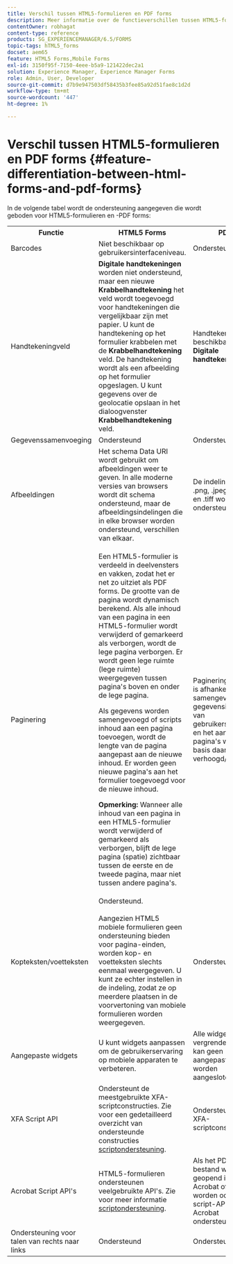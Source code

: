 ```yaml
---
title: Verschil tussen HTML5-formulieren en PDF forms
description: Meer informatie over de functieverschillen tussen HTML5-formulieren en PDF forms.
contentOwner: robhagat
content-type: reference
products: SG_EXPERIENCEMANAGER/6.5/FORMS
topic-tags: hTML5_forms
docset: aem65
feature: HTML5 Forms,Mobile Forms
exl-id: 3150f95f-7150-4eee-b5a9-121422dec2a1
solution: Experience Manager, Experience Manager Forms
role: Admin, User, Developer
source-git-commit: d7b9e947503df58435b3fee85a92d51fae8c1d2d
workflow-type: tm+mt
source-wordcount: '447'
ht-degree: 1%

---
```


# Verschil tussen HTML5-formulieren en PDF forms {#feature-differentiation-between-html-forms-and-pdf-forms}

In de volgende tabel wordt de ondersteuning aangegeven die wordt geboden voor HTML5-formulieren en -PDF forms:

<table>
 <tbody>
  <tr>
   <th>Functie</th>
   <th>HTML5 Forms</th>
   <th>PDF</th>
  </tr>
  <tr>
   <td>Barcodes<br /> </td>
   <td>Niet beschikbaar op gebruikersinterfaceniveau. </td>
   <td>Ondersteund</td>
  </tr>
  <tr>
   <td>Handtekeningveld<br /> </td>
   <td><strong>Digitale handtekeningen</strong> worden niet ondersteund, maar een nieuwe <strong>Krabbelhandtekening</strong> het veld wordt toegevoegd voor handtekeningen die vergelijkbaar zijn met papier. U kunt de handtekening op het formulier krabbelen met de <strong>Krabbelhandtekening</strong> veld. De handtekening wordt als een afbeelding op het formulier opgeslagen. U kunt gegevens over de geolocatie opslaan in het dialoogvenster <strong>Krabbelhandtekening</strong> veld.</td>
   <td>Handtekeningveld beschikbaar voor <strong>Digitale handtekeningen</strong>.</td>
  </tr>
  <tr>
   <td>Gegevenssamenvoeging</td>
   <td>Ondersteund</td>
   <td>Ondersteund</td>
  </tr>
  <tr>
   <td>Afbeeldingen</td>
   <td>Het schema Data URI wordt gebruikt om afbeeldingen weer te geven. In alle moderne versies van browsers wordt dit schema ondersteund, maar de afbeeldingsindelingen die in elke browser worden ondersteund, verschillen van elkaar.<br /> </td>
   <td>De indelingen .gif, .png, .jpeg, .bmp en .tiff worden ondersteund.</td>
  </tr>
  <tr>
   <td>Paginering<br /> </td>
   <td><p>Een HTML5-formulier is verdeeld in deelvensters en vakken, zodat het er net zo uitziet als PDF forms. De grootte van de pagina wordt dynamisch berekend. Als alle inhoud van een pagina in een HTML5-formulier wordt verwijderd of gemarkeerd als verborgen, wordt de lege pagina verborgen. Er wordt geen lege ruimte (lege ruimte) weergegeven tussen pagina's boven en onder de lege pagina.</p> <p>Als gegevens worden samengevoegd of scripts inhoud aan een pagina toevoegen, wordt de lengte van de pagina aangepast aan de nieuwe inhoud. Er worden geen nieuwe pagina's aan het formulier toegevoegd voor de nieuwe inhoud. </p> <p><strong>Opmerking:</strong> Wanneer alle inhoud van een pagina in een HTML5-formulier wordt verwijderd of gemarkeerd als verborgen, blijft de lege pagina (spatie) zichtbaar tussen de eerste en de tweede pagina, maar niet tussen andere pagina's.</p> </td>
   <td>Paginering in PDF is afhankelijk van samengevoegde gegevensinhoud of van gebruikersinhoud en het aantal pagina's wordt op basis daarvan verhoogd/verlaagd.</td>
  </tr>
  <tr>
   <td>Kopteksten/voetteksten </td>
   <td>Ondersteund. <br /> <br /> Aangezien HTML5 mobiele formulieren geen ondersteuning bieden voor pagina-einden, worden kop- en voetteksten slechts eenmaal weergegeven. U kunt ze echter instellen in de indeling, zodat ze op meerdere plaatsen in de voorvertoning van mobiele formulieren worden weergegeven.<br /> </td>
   <td>Ondersteund.</td>
  </tr>
  <tr>
   <td>Aangepaste widgets</td>
   <td>U kunt widgets aanpassen om de gebruikerservaring op mobiele apparaten te verbeteren.<br /> </td>
   <td>Alle widgets zijn vergrendeld en er kan geen aangepaste widget worden aangesloten.<br /> </td>
  </tr>
  <tr>
   <td>XFA Script API</td>
   <td>Ondersteunt de meestgebruikte XFA-scriptconstructies. Zie voor een gedetailleerd overzicht van ondersteunde constructies <a href="/help/forms/using/scripting-support.md">scriptondersteuning</a>.</td>
   <td>Ondersteunt alle XFA-scriptconstructies.</td>
  </tr>
  <tr>
   <td>Acrobat Script API's </td>
   <td>HTML5-formulieren ondersteunen veelgebruikte API's. Zie voor meer informatie <a href="/help/forms/using/scripting-support.md">scriptondersteuning</a>.</td>
   <td>Als het PDF-bestand wordt geopend in Acrobat of Reader, worden ook alle script-API's van Acrobat ondersteund.</td>
  </tr>
  <tr>
   <td>Ondersteuning voor talen van rechts naar links </td>
   <td>Ondersteund</td>
   <td>Ondersteund</td>
  </tr>
 </tbody>
</table>

<!--Follow the best practices to enable a form template for HTML5 renditions and ensure that the behavior and appearance of HTML5 forms and XFA-based PDF is consistent. For detailed list of best practices, see [Best practices to design an HTML5 form.](/help/forms/using/best-practices-design-html5-forms.md)-->
